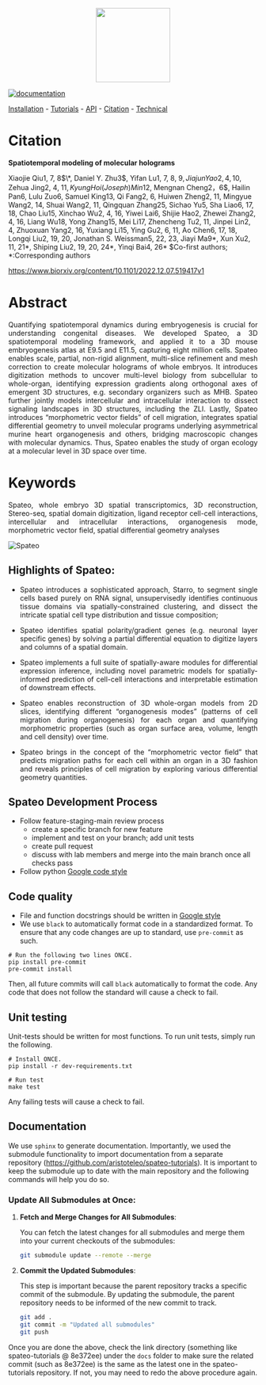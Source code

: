 <p align="center">
  <img height="150" src="https://raw.githubusercontent.com/aristoteleo/spateo-release/main/docs/_static/logo.png" />
</p

[![documentation](https://readthedocs.org/projects/spateo-release/badge/?version=latest)](https://spateo-release.readthedocs.io/en/latest/)


[Installation](https://spateo-release.readthedocs.io/en/latest/installation.html) - [Tutorials](https://spateo-release.readthedocs.io/en/latest/tutorials/index.html) - [API](https://spateo-release.readthedocs.io/en/latest/autoapi/spateo/index.html) - [Citation](https://www.biorxiv.org/content/10.1101/2022.12.07.519417v1) - [Technical](https://spateo-release.readthedocs.io/en/latest/technicals/index.html)

# Citation
<b> Spatiotemporal modeling of molecular holograms </b>

Xiaojie Qiu1, 7, 8$\*, Daniel Y. Zhu3$, Yifan Lu1, 7, 8, 9$, Jiajun Yao2, 4, 10$, Zehua Jing2, 4, 11$, Kyung Hoi (Joseph) Min12$, Mengnan Cheng2，6$, Hailin Pan6, Lulu Zuo6, Samuel King13, Qi Fang2, 6, Huiwen Zheng2, 11, Mingyue Wang2, 14, Shuai Wang2, 11, Qingquan Zhang25, Sichao Yu5, Sha Liao6, 17, 18, Chao Liu15, Xinchao Wu2, 4, 16, Yiwei Lai6, Shijie Hao2, Zhewei Zhang2, 4, 16, Liang Wu18, Yong Zhang15, Mei Li17, Zhencheng Tu2, 11, Jinpei Lin2, 4, Zhuoxuan Yang2, 16, Yuxiang Li15, Ying Gu2, 6, 11, Ao Chen6, 17, 18, Longqi Liu2, 19, 20, Jonathan S. Weissman5, 22, 23, Jiayi Ma9*, Xun Xu2, 11, 21*, Shiping Liu2, 19, 20, 24*, Yinqi Bai4, 26*  $Co-first authors; *:Corresponding authors
 
https://www.biorxiv.org/content/10.1101/2022.12.07.519417v1

# Abstract

<p align="justify">
Quantifying spatiotemporal dynamics during embryogenesis is crucial for understanding congenital diseases. We developed Spateo, a 3D spatiotemporal modeling framework, and applied it to a 3D mouse embryogenesis atlas at E9.5 and E11.5, capturing eight million cells. Spateo enables scale, partial, non-rigid alignment, multi-slice refinement and mesh correction to create molecular holograms of whole embryos. It introduces digitization methods to uncover multi-level biology from subcellular to whole-organ, identifying expression gradients along orthogonal axes of emergent 3D structures, e.g. secondary organizers such as MHB. Spateo further jointly models intercellular and intracellular interaction to dissect signaling landscapes in 3D structures, including the ZLI. Lastly, Spateo introduces “morphometric vector fields” of cell migration, integrates spatial differential geometry to unveil molecular programs underlying asymmetrical murine heart organogenesis and others, bridging macroscopic changes with molecular dynamics. Thus, Spateo enables the study of organ ecology at a molecular level in 3D space over time.
</p>

# Keywords

<p align="justify">
Spateo, whole embryo 3D spatial transcriptomics, 3D reconstruction, Stereo-seq, spatial domain digitization, ligand receptor cell-cell interactions, intercellular and intracellular interactions, organogenesis mode, morphometric vector field, spatial differential geometry analyses
</p>

![Spateo](https://github.com/user-attachments/assets/9581284c-0617-4561-8827-81134618dabf)

## Highlights of Spateo:

*  <p align="justify"> Spateo introduces a sophisticated approach, Starro, to segment single cells based purely on RNA signal, unsupervisedly identifies continuous tissue domains via spatially-constrained clustering, and dissect the intricate spatial cell type distribution and tissue composition;

* <p align="justify"> Spateo identifies spatial polarity/gradient genes (e.g. neuronal layer specific genes) by solving a partial differential equation to digitize layers and columns of a spatial domain. </p

* <p align="justify"> Spateo implements a full suite of spatially-aware modules for differential expression inference, including novel parametric models for spatially-informed prediction of cell-cell interactions and interpretable estimation of downstream effects. </p

* <p align="justify"> Spateo enables reconstruction of 3D whole-organ models from 2D slices, identifying different “organogenesis modes” (patterns of cell migration during organogenesis) for each organ and quantifying morphometric properties (such as organ surface area, volume, length and cell density) over time. </p

* <p align="justify"> Spateo brings in the concept of the “morphometric vector field” that predicts migration paths for each cell within an organ in a 3D fashion and reveals principles of cell migration by exploring various differential geometry quantities. </p

## Spateo Development Process
- Follow feature-staging-main review process
    - create a specific branch for new feature
    - implement and test on your branch; add unit tests
    - create pull request
    - discuss with lab members and merge into the main branch once all checks pass
- Follow python [Google code style](https://google.github.io/styleguide/pyguide.html)

## Code quality
- File and function docstrings should be written in [Google style](https://google.github.io/styleguide/pyguide.html)
- We use `black` to automatically format code in a standardized format. To ensure that any code changes are up to standard, use `pre-commit` as such.
```
# Run the following two lines ONCE.
pip install pre-commit
pre-commit install
```
Then, all future commits will call `black` automatically to format the code. Any code that does not follow the standard will cause a check to fail.

## Unit testing
Unit-tests should be written for most functions. To run unit tests, simply run the following.
```
# Install ONCE.
pip install -r dev-requirements.txt

# Run test
make test
```
Any failing tests will cause a check to fail.

## Documentation
We use `sphinx` to generate documentation. 
Importantly, we used the submodule functionality to import documentation from a separate repository (https://github.com/aristoteleo/spateo-tutorials).
It is important to keep the submodule up to date with the main repository and the following commands will help you do so.


### Update All Submodules at Once:

1. **Fetch and Merge Changes for All Submodules**:
   
   You can fetch the latest changes for all submodules and merge them into your current checkouts of the submodules:

   ```bash
   git submodule update --remote --merge
   ```

2. **Commit the Updated Submodules**:

   This step is important because the parent repository tracks a specific commit of the submodule. By updating the submodule, the parent repository needs to be informed of the new commit to track.

   ```bash
   git add .
   git commit -m "Updated all submodules"
   git push
   ```
Once you are done the above, check the link directory (something like spateo-tutorials @ 8e372ee) under the `docs` folder to make sure the related commit (such as 8e372ee) is the same as the latest one in the spateo-tutorials repository. If not, you may need to redo the above procedure again. 
```
